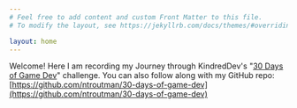 ```yaml
---
# Feel free to add content and custom Front Matter to this file.
# To modify the layout, see https://jekyllrb.com/docs/themes/#overriding-theme-defaults

layout: home
---
```


Welcome! Here I am recording my Journey through KindredDev's "[30 Days of Game Dev]({{site.baseurl}}/assets/image/30Days.png)" challenge. You can also follow along with my GitHub repo: [https://github.com/ntroutman/30-days-of-game-dev](https://github.com/ntroutman/30-days-of-game-dev)